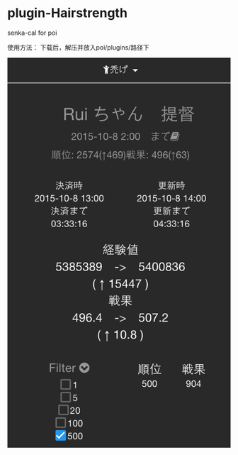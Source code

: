 # plugin-Hairstrength
senka-cal for poi  

使用方法：
  下载后，解压并放入poi/plugins/路径下

![](https://github.com/ruiii/poi-wiki-plugins-image/blob/master/Hairstrength.png)
